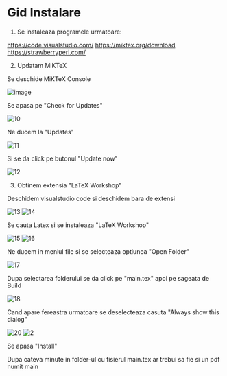 # Gid Instalare
1) Se instaleaza programele urmatoare:

https://code.visualstudio.com/
https://miktex.org/download
https://strawberryperl.com/

2) Updatam MiKTeX

Se deschide MiKTeX Console

![image](https://user-images.githubusercontent.com/111320815/188312697-68cc0079-9a1c-48fd-8931-8ef008d1c8b5.png)

Se apasa pe "Check for Updates"

![10](https://user-images.githubusercontent.com/111320815/188313023-063efc88-6531-4c89-86ec-36250f8d16cd.png)

Ne ducem la "Updates"

![11](https://user-images.githubusercontent.com/111320815/188313034-38e27d5e-7f74-42c7-aa01-decd88c9dce4.png)

Si se da click pe butonul "Update now"

![12](https://user-images.githubusercontent.com/111320815/188313132-2f3ec9bc-0e00-41e7-9fff-ad563248f34d.png)

3) Obtinem extensia "LaTeX Workshop"

Deschidem visualstudio code si deschidem bara de extensi

![13](https://user-images.githubusercontent.com/111320815/188313382-6b61f630-19a1-4144-a289-7d53eedbf038.png)
![14](https://user-images.githubusercontent.com/111320815/188313428-50a9e6fc-e8c9-4bdd-a071-a8676a0b7d9f.png)

Se cauta Latex si se instaleaza "LaTeX Workshop"

![15](https://user-images.githubusercontent.com/111320815/188313615-ce2b4677-59f7-4158-ae18-e7f9fabee7eb.png)
![16](https://user-images.githubusercontent.com/111320815/188313623-a72fc3c6-dcfd-4b2f-b280-56c01423f791.png)

Ne ducem in meniul file si se selecteaza optiunea "Open Folder"

![17](https://user-images.githubusercontent.com/111320815/188313744-010de5b1-77f9-42b9-a598-db6d0a15ef24.png)

Dupa selectarea folderului se da click pe "main.tex" apoi pe sageata de Build

![18](https://user-images.githubusercontent.com/111320815/188313895-db34ea55-9f14-4581-81e2-1a4d30e731bd.png)

Cand apare fereastra urmatoare se deselecteaza casuta "Always show this dialog"

![20](https://user-images.githubusercontent.com/111320815/188314035-fc4de7d1-5516-4079-82ce-3d9a85fa141c.png)
![2](https://user-images.githubusercontent.com/111320815/188314041-f9cc0811-e3d9-453c-ba6e-3acecd79d9be.png)

Se apasa "Install"

Dupa cateva minute in folder-ul cu fisierul main.tex ar trebui sa fie si un pdf numit main
